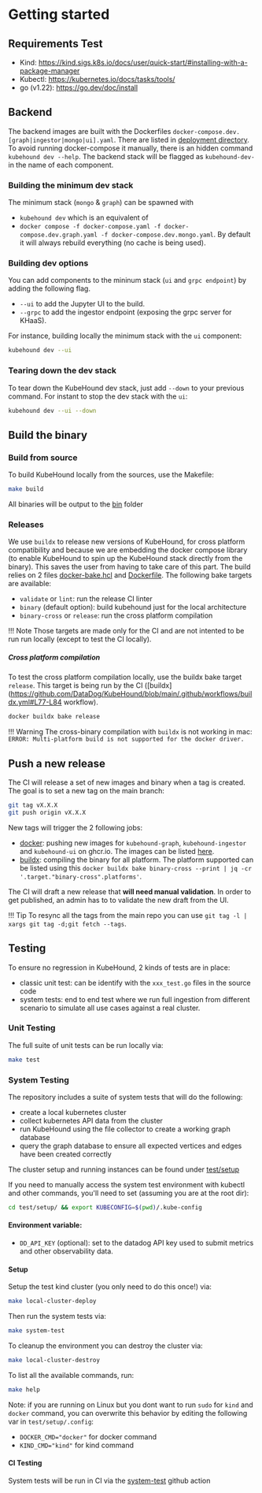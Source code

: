 # Getting started

## Requirements Test

+ Kind: https://kind.sigs.k8s.io/docs/user/quick-start/#installing-with-a-package-manager
+ Kubectl: https://kubernetes.io/docs/tasks/tools/
+ go (v1.22): https://go.dev/doc/install

## Backend

The backend images are built with the Dockerfiles `docker-compose.dev.[graph|ingestor|mongo|ui].yaml`. There are listed in [deployment directory](https://github.com/DataDog/KubeHound/tree/main/deployments/kubehound). To avoid running docker-compose it manually, there is an hidden command `kubehound dev --help`. The backend stack will be flagged as `kubehound-dev-` in the name of each component.

### Building the minimum dev stack

The minimum stack (`mongo` & `graph`) can be spawned with

* `kubehound dev` which is an equivalent of 
* `docker compose -f docker-compose.yaml -f docker-compose.dev.graph.yaml -f docker-compose.dev.mongo.yaml`. By default it will always rebuild everything (no cache is being used).

### Building dev options

You can add components to the mininum stack (`ui` and `grpc endpoint`) by adding the following flag.

* `--ui` to add the Jupyter UI to the build.
* `--grpc` to add the ingestor endpoint (exposing the grpc server for KHaaS).

For instance, building locally the minimum stack with the `ui` component:

```bash
kubehound dev --ui
```

### Tearing down the dev stack 

To tear down the KubeHound dev stack, just add `--down` to your previous command. For instant to stop the dev stack with the `ui`:

```bash
kubehound dev --ui --down
```

## Build the binary

### Build from source

To build KubeHound locally from the sources, use the Makefile:

```bash
make build
```

All binaries will be output to the [bin](./bin/build) folder


### Releases

We use `buildx` to release new versions of KubeHound, for cross platform compatibility and because we are embedding the docker compose library (to enable KubeHound to spin up the KubeHound stack directly from the binary). This saves the user from having to take care of this part. The build relies on 2 files [docker-bake.hcl](https://github.com/DataDog/KubeHound/blob/main/docker-bake.hcl) and [Dockerfile](https://github.com/DataDog/KubeHound/blob/main/Dockerfile). The following bake targets are available:

* `validate` or `lint`: run the release CI linter
* `binary` (default option):   build kubehound just for the local architecture
* `binary-cross` or `release`: run the cross platform compilation 

!!! Note
    Those targets are made only for the CI and are not intented to be run run locally (except to test the CI locally).


##### Cross platform compilation

To test the cross platform compilation locally, use the buildx bake target `release`. This target is being run by the CI ([buildx](https://github.com/DataDog/KubeHound/blob/main/.github/workflows/buildx.yml#L77-L84 workflow). 

```bash
docker buildx bake release
```

!!! Warning
    The cross-binary compilation with `buildx` is not working in mac: `ERROR: Multi-platform build is not supported for the docker driver.`

## Push a new release

The CI will release a set of new images and binary when a tag is created. The goal is to set a new tag on the main branch:

```bash
git tag vX.X.X
git push origin vX.X.X
```

New tags will trigger the 2 following jobs:

* [docker](): pushing new images for `kubehound-graph`, `kubehound-ingestor` and `kubehound-ui` on ghcr.io. The images can be listed [here](https://github.com/orgs/DataDog/packages?repo_name=KubeHound).
* [buildx](https://github.com/DataDog/KubeHound/blob/main/.github/workflows/buildx.yml): compiling the binary for all platform. The platform supported can be listed using this `docker buildx bake binary-cross --print | jq -cr '.target."binary-cross".platforms'`.

The CI will draft a new release that **will need manual validation**. In order to get published, an admin has to to validate the new draft from the UI.

!!! Tip
    To resync all the tags from the main repo you can use `git tag -l | xargs git tag -d;git fetch --tags`.

## Testing

To ensure no regression in KubeHound, 2 kinds of tests are in place:

* classic unit test: can be identify with the `xxx_test.go` files in the source code
* system tests: end to end test where we run full ingestion from different scenario to simulate all use cases against a real cluster.

### Unit Testing

The full suite of unit tests can be run locally via:

```bash
make test
```

### System Testing

The repository includes a suite of system tests that will do the following:
+ create a local kubernetes cluster
+ collect kubernetes API data from the cluster
+ run KubeHound using the file collector to create a working graph database
+ query the graph database to ensure all expected vertices and edges have been created correctly

The cluster setup and running instances can be found under [test/setup](./test/setup/)

If you need to manually access the system test environment with kubectl and other commands, you'll need to set (assuming you are at the root dir):

```bash
cd test/setup/ && export KUBECONFIG=$(pwd)/.kube-config
```

#### Environment variable:
- `DD_API_KEY` (optional): set to the datadog API key used to submit metrics and other observability data.

#### Setup

Setup the test kind cluster (you only need to do this once!) via:

```bash
make local-cluster-deploy
```

Then run the system tests via:

```bash
make system-test
```

To cleanup the environment you can destroy the cluster via:

```bash
make local-cluster-destroy
```

To list all the available commands, run:

```bash
make help
```

Note: if you are running on Linux but you dont want to run `sudo` for `kind` and `docker` command, you can overwrite this behavior by editing the following var in `test/setup/.config`:
* `DOCKER_CMD="docker"` for docker command
* `KIND_CMD="kind"` for kind command 

#### CI Testing

System tests will be run in CI via the [system-test](./.github/workflows/system-test.yml) github action 